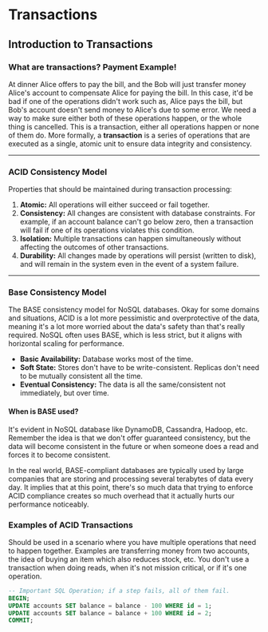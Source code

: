 # Transactions 

## Introduction to Transactions
### What are transactions? Payment Example!
At dinner Alice offers to pay the bill, and the Bob will just transfer money Alice's account to compensate Alice for paying the bill. In this case, it'd be bad if one of the operations didn't work such as, Alice pays the bill, but Bob's account doesn't send money to Alice's due to some error. We need a way to make sure either both of these operations happen, or the whole thing is cancelled. This is a transaction, either all operations happen or none of them do. More formally, a **transaction** is a series of operations that are executed as a single, atomic unit to ensure data integrity and consistency. 

---
### ACID Consistency Model
Properties that should be maintained during transaction processing:
1. **Atomic:** All operations will either succeed or fail together.
2. **Consistency:** All changes are consistent with database constraints. For example, if an account balance can't go below zero, then a transaction will fail if one of its operations violates this condition.
3. **Isolation:** Multiple transactions can happen simultaneously without affecting the outcomes of other transactions.
4. **Durability:** All changes made by operations will persist (written to disk), and will remain in the system even in the event of a system failure.

---
### Base Consistency Model
The BASE consistency model for NoSQL databases. Okay for some domains and situations, ACID is a lot more pessimistic and overprotective of the data, meaning it's a lot more worried about the data's safety than that's really required. NoSQL often uses BASE, which is less strict, but it aligns with horizontal scaling for performance.
- **Basic Availability:** Database works most of the time.
- **Soft State:** Stores don't have to be write-consistent. Replicas don't need to be mutually consistent all the time.
- **Eventual Consistency:** The data is all the same/consistent not immediately, but over time.

#### When is BASE used?
It's evident in NoSQL database like DynamoDB, Cassandra, Hadoop, etc. Remember the idea is that we don't offer guaranteed consistency, but the data will become consistent in the future or when someone does a read and forces it to become consistent.  

In the real world, BASE-compliant databases are typically used by large companies that are storing and processing several terabytes of data every day. It implies that at this point, there's so much data that trying to enforce ACID compliance creates so much overhead that it actually hurts our performance noticeably.

### Examples of ACID Transactions
Should be used in a scenario where you have multiple operations that need to happen together. Examples are transferring money from two accounts, the idea of buying an item which also reduces stock, etc. You don't use a transaction when doing reads, when it's not mission critical, or if it's one operation.


```sql
-- Important SQL Operation; if a step fails, all of them fail.
BEGIN;
UPDATE accounts SET balance = balance - 100 WHERE id = 1;
UPDATE accounts SET balance = balance + 100 WHERE id = 2;
COMMIT;
```